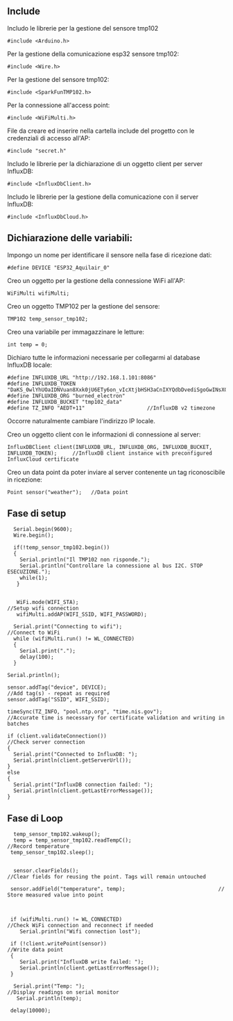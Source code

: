  ## Include 
 
 Includo le librerie per la gestione del sensore tmp102   
   
    #include <Arduino.h>
    
 Per la gestione della comunicazione esp32 sensore tmp102:
    
    #include <Wire.h> 
 
 Per la gestione del sensore tmp102:   
 
    #include <SparkFunTMP102.h> 
    
 Per la connessione all'access point:
 
    #include <WiFiMulti.h>
    
 File da creare ed inserire nella cartella include del progetto con le credenziali di accesso all'AP:
    
    #include "secret.h"

Includo le librerie per la dichiarazione di un oggetto client per server InfluxDB:
    
    #include <InfluxDbClient.h>

Includo le librerie per la gestione della comunicazione con il server InfluxDB:

    #include <InfluxDbCloud.h>
 
 ## Dichiarazione delle variabili:
 
 Impongo un nome per identificare il sensore nella fase di ricezione dati:   
    
    #define DEVICE "ESP32_Aquilair_0"
    
  Creo un oggetto per la gestione della connessione WiFi all'AP:
 
    WiFiMulti wifiMulti;
  
  Creo un oggetto TMP102 per la gestione del sensore:
  
    TMP102 temp_sensor_tmp102;
    
 Creo una variabile per immagazzinare le letture:

    int temp = 0; 
    
 Dichiaro tutte le informazioni necessarie per collegarmi al database InfluxDB locale:
   
    #define INFLUXDB_URL "http://192.168.1.101:8086"         
    #define INFLUXDB_TOKEN "DaKS_0wlYhUOaIDNVuan8Xxk0jU6ETy6on_vIcXtjbHSH3aCnIXYQdbDvediSgoGwINsXGu0buUG7go1AJgkKA==" 
    #define INFLUXDB_ORG "burned_electron"        
    #define INFLUXDB_BUCKET "tmp102_data"       
    #define TZ_INFO "AEDT+11"                    //InfluxDB v2 timezone

Occorre naturalmente cambiare l'indirizzo IP locale.

Creo un oggetto client con le informazioni di connessione al server:

    InfluxDBClient client(INFLUXDB_URL, INFLUXDB_ORG, INFLUXDB_BUCKET, INFLUXDB_TOKEN);     //InfluxDB client instance with preconfigured InfluxCloud certificate
 
Creo un data point da poter inviare al server contenente un tag riconoscibile in ricezione:

    Point sensor("weather");   //Data point
 
 ## Fase di setup

      Serial.begin(9600);    
      Wire.begin();                                       

      if(!temp_sensor_tmp102.begin())
      {
        Serial.println("Il TMP102 non risponde.");
        Serial.println("Controllare la connessione al bus I2C. STOP ESECUZIONE.");
        while(1); 
       }
 

       WiFi.mode(WIFI_STA);                                              //Setup wifi connection
       wifiMulti.addAP(WIFI_SSID, WIFI_PASSWORD);

      Serial.print("Connecting to wifi");                               //Connect to WiFi
      while (wifiMulti.run() != WL_CONNECTED) 
      {
        Serial.print(".");
        delay(100);
      }
  
    Serial.println();

    sensor.addTag("device", DEVICE);                                   //Add tag(s) - repeat as required
    sensor.addTag("SSID", WIFI_SSID);

    timeSync(TZ_INFO, "pool.ntp.org", "time.nis.gov");                 //Accurate time is necessary for certificate validation and writing in batches

    if (client.validateConnection())                                   //Check server connection
    {
      Serial.print("Connected to InfluxDB: ");
      Serial.println(client.getServerUrl());
    } 
    else 
    {
      Serial.print("InfluxDB connection failed: ");
      Serial.println(client.getLastErrorMessage());
    }

## Fase di Loop


      temp_sensor_tmp102.wakeup();
      temp = temp_sensor_tmp102.readTempC();                            //Record temperature
     temp_sensor_tmp102.sleep();                            
  

      sensor.clearFields();                                              //Clear fields for reusing the point. Tags will remain untouched

     sensor.addField("temperature", temp);                              // Store measured value into point
 

    
     if (wifiMulti.run() != WL_CONNECTED)                               //Check WiFi connection and reconnect if needed
        Serial.println("Wifi connection lost");

     if (!client.writePoint(sensor))                                    //Write data point
     {
        Serial.print("InfluxDB write failed: ");
        Serial.println(client.getLastErrorMessage());
     }
  
      Serial.print("Temp: ");                                            //Display readings on serial monitor
       Serial.println(temp);
  
     delay(10000); 
